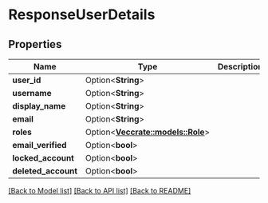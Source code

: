 # ResponseUserDetails

## Properties

Name | Type | Description | Notes
------------ | ------------- | ------------- | -------------
**user_id** | Option<**String**> |  | [optional]
**username** | Option<**String**> |  | [optional]
**display_name** | Option<**String**> |  | [optional]
**email** | Option<**String**> |  | [optional]
**roles** | Option<[**Vec<crate::models::Role>**](Role.md)> |  | [optional]
**email_verified** | Option<**bool**> |  | [optional]
**locked_account** | Option<**bool**> |  | [optional]
**deleted_account** | Option<**bool**> |  | [optional]

[[Back to Model list]](../README.md#documentation-for-models) [[Back to API list]](../README.md#documentation-for-api-endpoints) [[Back to README]](../README.md)


